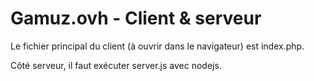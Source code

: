 # Gamuz.ovh - Client & serveur


Le fichier principal du client (à ouvrir dans le navigateur) est index.php.

Côté serveur, il faut exécuter server.js avec nodejs.
